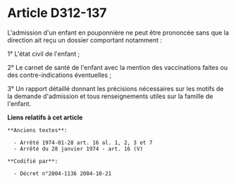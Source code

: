 # Article D312-137

L'admission d'un enfant en pouponnière ne peut être prononcée sans que la direction ait reçu un dossier comportant
notamment :

1° L'état civil de l'enfant ;

2° Le carnet de santé de l'enfant avec la mention des vaccinations faites ou des contre-indications éventuelles ;

3° Un rapport détaillé donnant les précisions nécessaires sur les motifs de la demande d'admission et tous renseignements
utiles sur la famille de l'enfant.

**Liens relatifs à cet article**

	**Anciens textes**:

	  - Arrêté 1974-01-28 art. 16 al. 1, 2, 3 et 7
	  - Arrêté du 28 janvier 1974 - art. 16 (V)

	**Codifié par**:

	  - Décret n°2004-1136 2004-10-21
